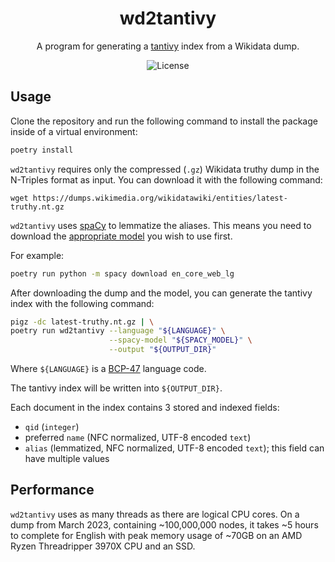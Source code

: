 <div align="center">
    <h1>wd2tantivy</h1>
    <p>
    A program for generating a <a href="https://github.com/quickwit-oss/tantivy">tantivy</a> index from a Wikidata dump.
    </p>
</div>
<p align="center">
    <img alt="License" src="https://img.shields.io/github/license/cyanic-selkie/wd2tantivy?label=license">
</p>

## Usage

Clone the repository and run the following command to install the package inside of a virtual environment:

```bash
poetry install
```

`wd2tantivy` requires only the compressed (`.gz`) Wikidata truthy dump in the N-Triples format as input. You can download it with the following command:

```
wget https://dumps.wikimedia.org/wikidatawiki/entities/latest-truthy.nt.gz
```

`wd2tantivy` uses [spaCy](https://github.com/explosion/spaCy) to lemmatize the aliases. This means you need to download the [appropriate model](https://spacy.io/models) you wish to use first.

For example:

```bash
poetry run python -m spacy download en_core_web_lg
```

After downloading the dump and the model, you can generate the tantivy index with the following command:

```bash
pigz -dc latest-truthy.nt.gz | \
poetry run wd2tantivy --language "${LANGUAGE}" \
                      --spacy-model "${SPACY_MODEL}" \
                      --output "${OUTPUT_DIR}"
```

Where `${LANGUAGE}` is a [BCP-47](https://en.wikipedia.org/wiki/IETF_language_tag#List_of_common_primary_language_subtags) language code.

The tantivy index will be written into `${OUTPUT_DIR}`.

Each document in the index contains 3 stored and indexed fields:
* `qid` (`integer`)
* preferred `name` (NFC normalized, UTF-8 encoded `text`)
* `alias` (lemmatized, NFC normalized, UTF-8 encoded `text`); this field can have multiple values

## Performance

`wd2tantivy` uses as many threads as there are logical CPU cores. On a dump from March 2023, containing \~100,000,000 nodes, it takes \~5 hours to complete for English with peak memory usage of \~70GB on an AMD Ryzen Threadripper 3970X CPU and an SSD.

